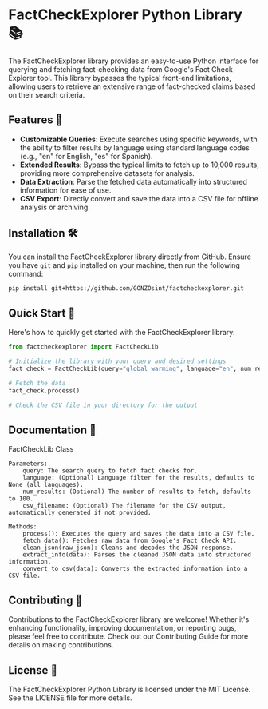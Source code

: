 # FactCheckExplorer Python Library 📚

The FactCheckExplorer library provides an easy-to-use Python interface for querying and fetching fact-checking data from Google's Fact Check Explorer tool. This library bypasses the typical front-end limitations, allowing users to retrieve an extensive range of fact-checked claims based on their search criteria.

## Features 🌟

- **Customizable Queries**:  Execute searches using specific keywords, with the ability to filter results by language using standard language codes (e.g., "en" for English, "es" for Spanish).
- **Extended Results**: Bypass the typical limits to fetch up to 10,000 results, providing more comprehensive datasets for analysis.
- **Data Extraction**: Parse the fetched data automatically into structured information for ease of use.
- **CSV Export**: Directly convert and save the data into a CSV file for offline analysis or archiving.

## Installation 🛠️

You can install the FactCheckExplorer library directly from GitHub. Ensure you have `git` and `pip` installed on your machine, then run the following command:

```bash
pip install git+https://github.com/GONZOsint/factcheckexplorer.git
```

## Quick Start 🚀

Here's how to quickly get started with the FactCheckExplorer library:

```python
from factcheckexplorer import FactCheckLib

# Initialize the library with your query and desired settings
fact_check = FactCheckLib(query="global warming", language="en", num_results=200)

# Fetch the data
fact_check.process()

# Check the CSV file in your directory for the output
```

## Documentation 📖
FactCheckLib Class

    Parameters:
        query: The search query to fetch fact checks for.
        language: (Optional) Language filter for the results, defaults to None (all languages).
        num_results: (Optional) The number of results to fetch, defaults to 100.
        csv_filename: (Optional) The filename for the CSV output, automatically generated if not provided.

    Methods:
        process(): Executes the query and saves the data into a CSV file.
        fetch_data(): Fetches raw data from Google's Fact Check API.
        clean_json(raw_json): Cleans and decodes the JSON response.
        extract_info(data): Parses the cleaned JSON data into structured information.
        convert_to_csv(data): Converts the extracted information into a CSV file.


## Contributing 🤝

Contributions to the FactCheckExplorer library are welcome! Whether it's enhancing functionality, improving documentation, or reporting bugs, please feel free to contribute. Check out our Contributing Guide for more details on making contributions.


## License 📄

The FactCheckExplorer Python Library is licensed under the MIT License. See the LICENSE file for more details.
